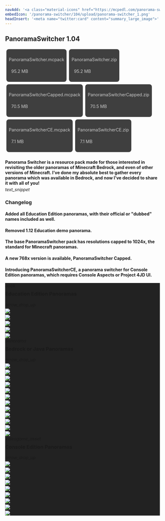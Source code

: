 ```yaml
---
navAdd: '<a class="material-icons" href="https://mcpedl.com/panorama-switcher-pack-1/">link</a>'
embedIcon: '/panorama-switcher/104/upload/panorama-switcher_1.png'
headInsert: '<meta name="twitter:card" content="summary_large_image">'
---
```

## PanoramaSwitcher 1.04
<div class="home-content-container"><a class="home-content-container" style="border-radius:8px;background: #222d;padding:8px;color:#ccc;display:inline-block;margin:4px;line-height: 24px;text-decoration: none;" href="https://drive.google.com/uc?confirm=t&amp;id=1eSEw_VHDFOiBq6jJKvHX-C_FhTG4vKMc"><p class="dreamsdb infotitle">PanoramaSwitcher.mcpack</p><p class="dreamsdb infostats" style="margin-left:8px">95.2 MB</p></a><a class="home-content-container" style="border-radius:8px;background: #222d;padding:8px;color:#ccc;display:inline-block;margin:4px;line-height: 24px;text-decoration: none;" href="https://drive.google.com/uc?confirm=t&amp;id=18Edb_tX1YGRonKZEUKjMm8OGhflr7_iE"><p class="dreamsdb infotitle">PanoramaSwitcher.zip</p><p class="dreamsdb infostats" style="margin-left:8px">95.2 MB</p></a><a class="home-content-container" style="border-radius:8px;background: #222d;padding:8px;color:#ccc;display:inline-block;margin:4px;line-height: 24px;text-decoration: none;" href="https://drive.google.com/uc?confirm=t&amp;id=1UEV8XKZQG__3UWUy1PgqOgWebHSLqfVD"><p class="dreamsdb infotitle">PanoramaSwitcherCapped.mcpack</p><p class="dreamsdb infostats" style="margin-left:8px">70.5 MB</p></a><a class="home-content-container" style="border-radius:8px;background: #222d;padding:8px;color:#ccc;display:inline-block;margin:4px;line-height: 24px;text-decoration: none;" href="https://drive.google.com/uc?confirm=t&amp;id=1Fa_8EpdZq-KqCSw1UKMwnMUWMMWnBoXY"><p class="dreamsdb infotitle">PanoramaSwitcherCapped.zip</p><p class="dreamsdb infostats" style="margin-left:8px">70.5 MB</p></a><a class="home-content-container" style="border-radius:8px;background: #222d;padding:8px;color:#ccc;display:inline-block;margin:4px;line-height: 24px;text-decoration: none;" href="https://drive.google.com/uc?confirm=t&amp;id=1RSfuZkSoeXlKZ-q6DUgOTPLZn35Lg1ER"><p class="dreamsdb infotitle">PanoramaSwitcherCE.mcpack</p><p class="dreamsdb infostats" style="margin-left:8px">7.1 MB</p></a><a class="home-content-container" style="border-radius:8px;background: #222d;padding:8px;color:#ccc;display:inline-block;margin:4px;line-height: 24px;text-decoration: none;" href="https://drive.google.com/uc?confirm=t&amp;id=15WEi7ahj43ivOcmgdSH29A6xaQpxkstM"><p class="dreamsdb infotitle">PanoramaSwitcherCE.zip</p><p class="dreamsdb infostats" style="margin-left:8px">7.1 MB</p></a></div><div class="changelog-container"><h4 style="margin-bottom: 4px;">Panorama Switcher is a resource pack made for those interested in revisiting the older panoramas of Minecraft Bedrock, and even of other versions of Minecraft. I’ve done my absolute best to gather every panorama which was available in Bedrock, and now I’ve decided to share it with all of you!</h4><i class="material-icons">text_snippet</i><h3 id="changelog">Changelog</h3><h4>Added all Education Edition panoramas, with their official or "dubbed" names included as well.</h4><h4>Removed 1.12 Education demo panorama.</h4><h4>The base PanoramaSwitcher pack has resolutions capped to 1024x, the standard for Minecraft panoramas.</h4><h4>A new 768x version is available, PanoramaSwitcher Capped.</h4><h4>Introducing PanoramaSwitcherCE, a panorama switcher for Console Edition panoramas, which requires Console Aspects or Project 4JD UI.</h4><div class="changelog-container closeable" style="background:#222;padding-top: 0;"><i class="material-icons" style="margin-top: 8px;">book</i><h3 id="changelog" style="margin-top: 8px;">Education Edition Panoramas</h3><i class="material-icons" style="margin-top: 8px;">arrow_drop_up</i><div style="display: inherit;"><img src="./upload/backtoschool.png" style="max-height: 192px;display: block;width: auto;max-width: 100%;margin-top: 4px;"><img src="./upload/chromebookrelease.png" style="max-height: 192px;display: block;width: auto;max-width: 100%;margin-top: 4px;"><img src="./upload/learntocode.png" style="max-height: 192px;display: block;width: auto;max-width: 100%;margin-top: 4px;"><img src="./upload/goat.png" style="max-height: 192px;display: block;width: auto;max-width: 100%;margin-top: 4px;"><img src="./upload/mobilemultiplayermore.png" style="max-height: 192px;display: block;width: auto;max-width: 100%;margin-top: 4px;"></div></div><div class="changelog-container closeable" style="background:#222;padding-top: 0;"><i class="material-icons" style="margin-top: 8px;">panorama</i><h3 id="changelog" style="margin-top: 8px;">Bedrock or Java Panoramas</h3><i class="material-icons" style="margin-top: 8px;">arrow_drop_up</i><div style="display: inherit;"><img src="./upload/beta.png" style="max-height: 192px;display: block;width: auto;max-width: 100%;margin-top: 4px;"><img src="./upload/preview.png" style="max-height: 192px;display: block;width: auto;max-width: 100%;margin-top: 4px;"><img src="./upload/classic.png" style="max-height: 192px;display: block;width: auto;max-width: 100%;margin-top: 4px;"><img src="./upload/bettertogether.png" style="max-height: 192px;display: block;width: auto;max-width: 100%;margin-top: 4px;"><img src="./upload/aquatic.png" style="max-height: 192px;display: block;width: auto;max-width: 100%;margin-top: 4px;"><img src="./upload/catsandpandas.png" style="max-height: 192px;display: block;width: auto;max-width: 100%;margin-top: 4px;"><img src="./upload/villageandpillage.png" style="max-height: 192px;display: block;width: auto;max-width: 100%;margin-top: 4px;"><img src="./upload/buzzybees.png" style="max-height: 192px;display: block;width: auto;max-width: 100%;margin-top: 4px;"><img src="./upload/nether.png" style="max-height: 192px;display: block;width: auto;max-width: 100%;margin-top: 4px;"><img src="./upload/cavesandcliffs.png" style="max-height: 192px;display: block;width: auto;max-width: 100%;margin-top: 4px;"><img src="./upload/wild.png" style="max-height: 192px;display: block;width: auto;max-width: 100%;margin-top: 4px;"><img src="./upload/halloween.png" style="max-height: 192px;display: block;width: auto;max-width: 100%;margin-top: 4px;"></div></div><div class="changelog-container closeable" style="background:#222;padding-top: 0;"><i class="material-icons" style="margin-top: 8px;">videogame_asset</i><h3 id="changelog" style="margin-top: 8px;">Console Edition Panoramas</h3><i class="material-icons" style="margin-top: 8px;">arrow_drop_up</i><div style="display: inherit;"><img src="./upload/ce.build16.png" style="max-height: 192px;display: block;width: auto;max-width: 100%;margin-top: 4px;"><img src="./upload/ce.tu1.png" style="max-height: 192px;display: block;width: auto;max-width: 100%;margin-top: 4px;"><img src="./upload/ce.tu5.png" style="max-height: 192px;display: block;width: auto;max-width: 100%;margin-top: 4px;"><img src="./upload/ce.tu7.png" style="max-height: 192px;display: block;width: auto;max-width: 100%;margin-top: 4px;"><img src="./upload/ce.tu12.png" style="max-height: 192px;display: block;width: auto;max-width: 100%;margin-top: 4px;"><img src="./upload/ce.tu20.png" style="max-height: 192px;display: block;width: auto;max-width: 100%;margin-top: 4px;"><img src="./upload/ce.tu31.png" style="max-height: 192px;display: block;width: auto;max-width: 100%;margin-top: 4px;"><img src="./upload/ce.tu46.png" style="max-height: 192px;display: block;width: auto;max-width: 100%;margin-top: 4px;"><img src="./upload/ce.tu69.png" style="max-height: 192px;display: block;width: auto;max-width: 100%;margin-top: 4px;"></div></div></div>
<script>Array.from(document.getElementsByClassName('closeable')).map(p => p.children[p.children.length-1].style.display="none";p.children[p.children.length-2].textContent="arrow_drop_down";p.addEventListener("click",function onclick(event) {console.log(this.children[this.children.length-1].style.display);if(this.children[this.children.length-1].style.display=="none") {this.children[this.children.length-2].textContent="arrow_drop_up";this.children[this.children.length-1].style.display="inherit"}else{this.children[this.children.length-2].textContent="arrow_drop_down";this.children[this.children.length-1].style.display="none"}}))</script>
